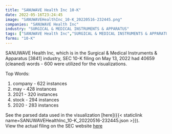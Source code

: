 ```yaml
---
title: "SANUWAVE Health Inc 10-K"
date: 2022-05-16T23:24:45
image: "SANUWAVEHealthInc_10-K_20220516-232445.png"
companies: "SANUWAVE Health Inc"
industry: "SURGICAL & MEDICAL INSTRUMENTS & APPARATUS"
tags: ["SANUWAVE Health Inc","SURGICAL & MEDICAL INSTRUMENTS & APPARATUS","05-13-2022","10-K"]
forms: "10-K"
---
```

SANUWAVE Health Inc, which is in the Surgical & Medical Instruments & Apparatus [3841] industry, SEC 10-K filing on May 13, 2022 had 40659 (cleaned) words - 600 were utilized for the visualizations.

Top Words:
1. company - 622 instances
2. may - 428 instances
3. 2021 - 320 instances
4. stock - 294 instances
5. 2020 - 283 instances


See the parsed data used in the visualization [here]({{< staticlink name=SANUWAVEHealthInc_10-K_20220516-232445.json >}}).  
View the actual filing on the SEC website [here](https://www.sec.gov/Archives/edgar/data/1417663/0001140361-22-019072.txt)
